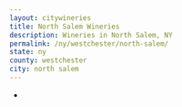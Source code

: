 ```yaml
---
layout: citywineries
title: North Salem Wineries
description: Wineries in North Salem, NY
permalink: /ny/westchester/north-salem/
state: ny
county: westchester
city: north salem
---
```

-

